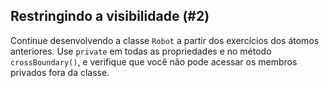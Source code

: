 ## Restringindo a visibilidade (#2)

Continue desenvolvendo a classe `Robot` a partir dos exercícios dos átomos anteriores. Use `private` em todas as propriedades e no método `crossBoundary()`, e verifique que você não pode acessar os membros privados fora da classe.